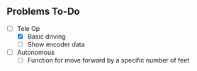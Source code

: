 
## Problems To-Do

- [ ] Tele Op
  - [x] Basic driving
  - [ ] Show encoder data
- [ ] Autonomous
  - [ ] Function for move forward by a specific number of feet
